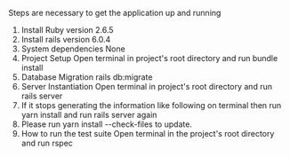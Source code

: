 Steps are necessary to get the application up and running
1. Install Ruby version 2.6.5
2. Install rails version 6.0.4
3. System dependencies None
4. Project Setup Open terminal in project's root directory and run bundle install
5. Database Migration rails db:migrate
6. Server Instantiation Open terminal in project's root directory and run rails server
7. If it stops generating the information like following on terminal then run yarn install and run rails server again
8. Please run yarn install --check-files to update.
9. How to run the test suite Open terminal in the project's root directory and run rspec